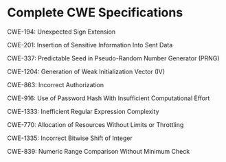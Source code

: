

# Complete CWE Specifications

CWE-194: Unexpected Sign Extension

CWE-201: Insertion of Sensitive Information Into Sent Data

CWE-337: Predictable Seed in Pseudo-Random Number Generator (PRNG)

CWE-1204: Generation of Weak Initialization Vector (IV)

CWE-863: Incorrect Authorization

CWE-916: Use of Password Hash With Insufficient Computational Effort

CWE-1333: Inefficient Regular Expression Complexity

CWE-770: Allocation of Resources Without Limits or Throttling

CWE-1335: Incorrect Bitwise Shift of Integer

CWE-839: Numeric Range Comparison Without Minimum Check